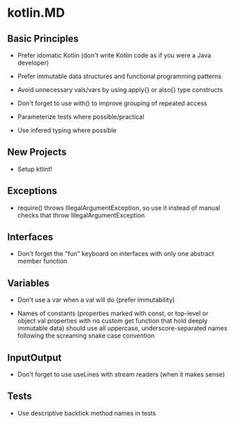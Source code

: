 # kotlin.MD

## Basic Principles

* Prefer idomatic Kotlin (don't write Kotlin code as if you were a Java developer)

* Prefer immutable data structures and functional programming patterns

* Avoid unnecessary vals/vars by using apply{} or also{} type constructs

* Don't forget to use with() to improve grouping of repeated access

* Parameterize tests where possible/practical

* Use infered typing where possible

## New Projects

* Setup ktlint!

## Exceptions

* require() throws IllegalArgumentException, so use it instead of manual checks that throw IllegalArgumentException

## Interfaces

* Don't forget the "fun" keyboard on interfaces with only one abstract member function

## Variables

* Don't use a var when a val will do (prefer immutability)

* Names of constants (properties marked with const, or top-level or object val properties with no custom get function that hold deeply immutable data) should use all uppercase, underscore-separated names following the screaming snake case convention

## InputOutput

* Don't forget to use useLines with stream readers (when it makes sense)

## Tests

* Use descriptive backtick method names in tests
